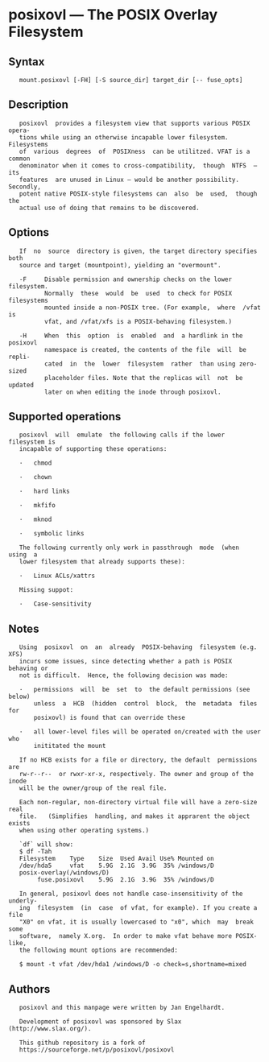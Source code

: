 posixovl — The POSIX Overlay Filesystem
=======================================

Syntax
------

       mount.posixovl [-FH] [-S source_dir] target_dir [-- fuse_opts]

Description
-----------

       posixovl  provides a filesystem view that supports various POSIX opera‐
       tions while using an otherwise incapable lower filesystem.  Filesystems
       of  various  degrees  of  POSIXness  can be utilitzed. VFAT is a common
       denominator when it comes to cross-compatibility,  though  NTFS  —  its
       features  are unused in Linux — would be another possibility. Secondly,
       potent native POSIX-style filesystems can  also  be  used,  though  the
       actual use of doing that remains to be discovered.

Options
-------

       If  no  source  directory is given, the target directory specifies both
       source and target (mountpoint), yielding an "overmount".

       -F     Disable permission and ownership checks on the lower filesystem.
              Normally  these  would  be  used  to check for POSIX filesystems
              mounted inside a non-POSIX tree. (For example,  where  /vfat  is
              vfat, and /vfat/xfs is a POSIX-behaving filesystem.)

       -H     When  this  option  is  enabled  and  a hardlink in the posixovl
              namespace is created, the contents of the file  will  be  repli‐
              cated  in  the  lower  filesystem  rather  than using zero-sized
              placeholder files. Note that the replicas will  not  be  updated
              later on when editing the inode through posixovl.

Supported operations
--------------------

       posixovl  will  emulate  the following calls if the lower filesystem is
       incapable of supporting these operations:

       ·   chmod

       ·   chown

       ·   hard links

       ·   mkfifo

       ·   mknod

       ·   symbolic links

       The following currently only work in passthrough  mode  (when  using  a
       lower filesystem that already supports these):

       ·   Linux ACLs/xattrs

       Missing suppot:

       ·   Case-sensitivity

Notes
-----

       Using  posixovl  on  an  already  POSIX-behaving  filesystem (e.g. XFS)
       incurs some issues, since detecting whether a path is POSIX behaving or
       not is difficult.  Hence, the following decision was made:

       ·   permissions  will  be  set  to  the default permissions (see below)
           unless  a  HCB  (hidden  control  block,  the  metadata  files  for
           posixovl) is found that can override these

       ·   all lower-level files will be operated on/created with the user who
           inititated the mount

       If no HCB exists for a file or directory, the default  permissions  are
       rw-r--r--  or rwxr-xr-x, respectively. The owner and group of the inode
       will be the owner/group of the real file.

       Each non-regular, non-directory virtual file will have a zero-size real
       file.   (Simplifies  handling, and makes it apprarent the object exists
       when using other operating systems.)

       `df` will show:
       $ df -Tah
       Filesystem    Type    Size  Used Avail Use% Mounted on
       /dev/hda5     vfat    5.9G  2.1G  3.9G  35% /windows/D
       posix-overlay(/windows/D)
            fuse.posixovl    5.9G  2.1G  3.9G  35% /windows/D

       In general, posixovl does not handle case-insensitivity of the underly‐
       ing  filesystem  (in  case  of vfat, for example). If you create a file
       "X0" on vfat, it is usually lowercased to "x0", which  may  break  some
       software,  namely X.org.  In order to make vfat behave more POSIX-like,
       the following mount options are recommended:

       $ mount -t vfat /dev/hda1 /windows/D -o check=s,shortname=mixed

Authors
-------

       posixovl and this manpage were written by Jan Engelhardt.

       Development of posixovl was sponsored by Slax (http://www.slax.org/).

       This github repository is a fork of
       https://sourceforge.net/p/posixovl/posixovl
